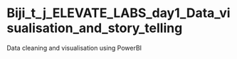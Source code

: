 # Biji_t_j_ELEVATE_LABS_day1_Data_visualisation_and_story_telling
Data cleaning and visualisation using PowerBI
